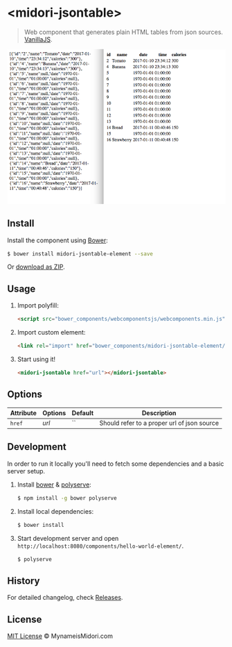 # &lt;midori-jsontable&gt;

> Web component that generates plain HTML tables from json sources. [VanillaJS](http://vanilla-js.com/).

![Screenshot](https://raw.githubusercontent.com/midorikocak/midori-jsontable-element/master/screenshot.png)

## Install

Install the component using [Bower](http://bower.io/):

```sh
$ bower install midori-jsontable-element --save
```

Or [download as ZIP](https://github.com/midorikocak/midori-jsontable-element/archive/master.zip).

## Usage

1. Import polyfill:

    ```html
    <script src="bower_components/webcomponentsjs/webcomponents.min.js"></script>
    ```

2. Import custom element:

    ```html
    <link rel="import" href="bower_components/midori-jsontable-element/midori-jsontable.html">
    ```

3. Start using it!

    ```html
    <midori-jsontable href="url"></midori-jsontable>
    ```

## Options

Attribute  | Options                   | Default             | Description
---        | ---                       | ---                 | ---
`href`      | *url*                  | ``             | Should refer to a proper url of json source

## Development

In order to run it locally you'll need to fetch some dependencies and a basic server setup.

1. Install [bower](http://bower.io/) & [polyserve](https://npmjs.com/polyserve):

    ```sh
    $ npm install -g bower polyserve
    ```

2. Install local dependencies:

    ```sh
    $ bower install
    ```

3. Start development server and open `http://localhost:8080/components/hello-world-element/`.

    ```sh
    $ polyserve
    ```

## History

For detailed changelog, check [Releases](https://github.com/midorikocak/midori-jsontable-element/releases).

## License

[MIT License](http://webcomponentsorg.mit-license.org/) © MynameisMidori.com
